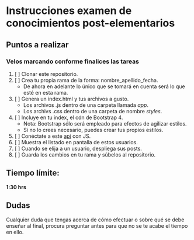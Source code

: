 # Instrucciones examen de conocimientos post-elementarios

## Puntos a realizar
### Velos marcando conforme finalices las tareas
1. [ ] Clonar este repositorio.
2. [ ] Crea tu propia rama de la forma: nombre_apellido_fecha.
   * De ahora en adelante lo único que se tomará en cuenta será lo que esté en esta rama.
3. [ ] Genera un index.html y tus archivos a gusto.
   * Los archivos .js dentro de una carpeta llamada *app*.
   * Los archivs .css dentro de una carpeta de nombre *styles*.
4. [ ] Incluye en tu index, el cdn de Bootstrap 4.
   * Nota: Bootstrap sólo será empleado para efectos de agilizar estilos.
   * Si no lo crees necesario, puedes crear tus propios estilos.
5. [ ] Conéctate a este [api](https://jsonplaceholder.typicode.com/) con JS.
6. [ ] Muestra el listado en pantalla de estos usuarios.
7. [ ] Cuando se elija a un usuario, despliega sus posts.
8. [ ] Guarda los cambios en tu rama y súbelos al repositorio.

## Tiempo límite:
**1:30 hrs**

## Dudas
Cualquier duda que tengas acerca de cómo efectuar o sobre qué se debe enseñar al final, procura preguntar antes para que no se te acabe el tiempo en ello.
